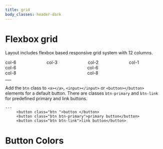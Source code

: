 ```yaml
---
title: grid
body_classes: header-dark
---
```


 # Flexbox grid

Layout includes flexbox based responsive grid system with 12 columns.
<div class="columns">
          <div class="column">
            <div class="bg-primary text-secondary docs-block"></div>
          </div>
          <div class="column">
            <div class="bg-primary text-secondary docs-block"></div>
          </div>
          <div class="column">
            <div class="bg-primary text-secondary docs-block"></div>
          </div>
          <div class="column">
            <div class="bg-primary text-secondary docs-block"></div>
          </div>
          <div class="column">
            <div class="bg-primary text-secondary docs-block"></div>
          </div>
          <div class="column">
            <div class="bg-primary text-secondary docs-block"></div>
          </div>
          <div class="column">
            <div class="bg-primary text-secondary docs-block"></div>
          </div>
          <div class="column">
            <div class="bg-primary text-secondary docs-block"></div>
          </div>
          <div class="column">
            <div class="bg-primary text-secondary docs-block"></div>
          </div>
          <div class="column">
            <div class="bg-primary text-secondary docs-block"></div>
          </div>
          <div class="column">
            <div class="bg-primary text-secondary docs-block"></div>
          </div>
          <div class="column">
            <div class="bg-primary text-secondary docs-block"></div>
          </div>
        </div>

<div class="container">
  <div class="columns">
    <div class="column col-6 "><div class=" bg-gray text-secondary">col-6</div></div>
    <div class="column col-3"><div class=" bg-gray text-secondary">col-3</div></div>
    <div class="column col-2"><div class=" bg-gray text-secondary">col-2</div></div>
    <div class="column col-1"><div class=" bg-gray text-secondary">col-1</div></div>
  </div>

  <div class="columns col-gapless">
    <div class="column col-6">col-6</div>
    <div class="column col-6">col-6</div>
  </div>

  <div class="columns col-oneline">
    <div class="column col-8">col-8</div>
    <div class="column col-8">col-8</div>
  </div>
</div>
___


Add the `btn` class to `<a></a>`, `<input></input>` or `<button></button>` elements for a default button. There are classes `btn-primary` and `btn-link` for predefined primary and link buttons.
    
    ---
         <button class="btn ">button </button> 
         <button class="btn btn-primary">primary button</button>
         <button class="btn btn-link">link button</button>
     


 # Button Colors